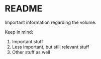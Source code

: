 # README

Important information regarding the volume.

Keep in mind:

1. Important stuff
2. Less important, but still relevant stuff
3. Other stuff as well
